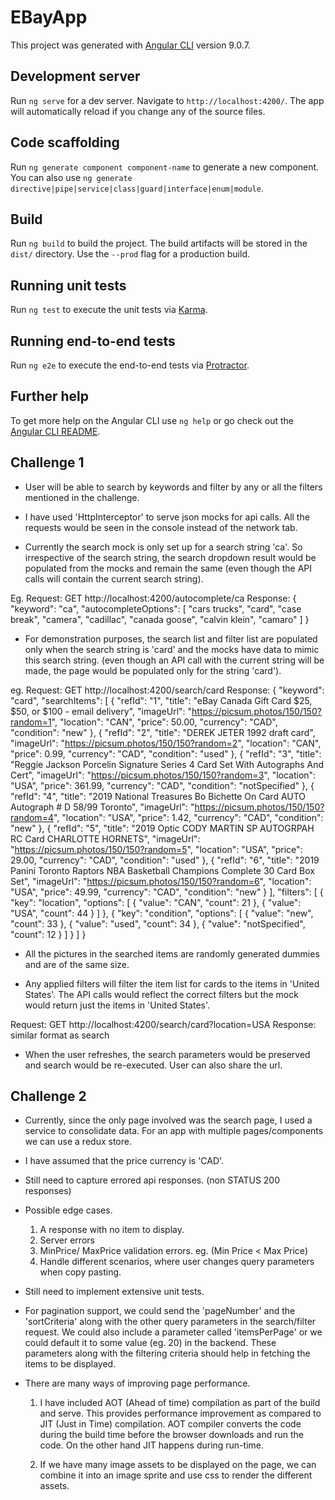 # EBayApp

This project was generated with [Angular CLI](https://github.com/angular/angular-cli) version 9.0.7.

## Development server

Run `ng serve` for a dev server. Navigate to `http://localhost:4200/`. The app will automatically reload if you change any of the source files.

## Code scaffolding

Run `ng generate component component-name` to generate a new component. You can also use `ng generate directive|pipe|service|class|guard|interface|enum|module`.

## Build

Run `ng build` to build the project. The build artifacts will be stored in the `dist/` directory. Use the `--prod` flag for a production build.

## Running unit tests

Run `ng test` to execute the unit tests via [Karma](https://karma-runner.github.io).

## Running end-to-end tests

Run `ng e2e` to execute the end-to-end tests via [Protractor](http://www.protractortest.org/).

## Further help

To get more help on the Angular CLI use `ng help` or go check out the [Angular CLI README](https://github.com/angular/angular-cli/blob/master/README.md).

## Challenge 1

- User will be able to search by keywords and filter by any or all the filters mentioned in the challenge.

- I have used 'HttpInterceptor' to serve json mocks for api calls. All the requests would be seen in the console instead of the network tab.

- Currently the search mock is only set up for a search string 'ca'. So irrespective of the search string, the search dropdown result would be populated from the mocks and remain the same (even though the API calls will contain the current search string).

Eg. Request: GET http://localhost:4200/autocomplete/ca
    Response: 
    {
        "keyword": "ca",
        "autocompleteOptions": [
            "cars trucks",
            "card",
            "case break",
            "camera",
            "cadillac",
            "canada goose",
            "calvin klein",
            "camaro"
        ]
    }

- For demonstration purposes, the search list and filter list are populated only when the search string is 'card' and the mocks have data to mimic this search string. (even though an API call with the current string will be made, the page would be populated only for the string 'card').

eg. Request: GET http://localhost:4200/search/card
    Response: 
    {
        "keyword": "card",
        "searchItems": [
            {
                "refId": "1",
                "title": "eBay Canada Gift Card $25, $50, or $100 - email delivery",
                "imageUrl": "https://picsum.photos/150/150?random=1",
                "location": "CAN",
                "price": 50.00,
                "currency": "CAD",
                "condition": "new"
            },
            {
                "refId": "2",
                "title": "DEREK JETER 1992 draft card",
                "imageUrl": "https://picsum.photos/150/150?random=2",
                "location": "CAN",
                "price": 0.99,
                "currency": "CAD",
                "condition": "used"
            },
            {
                "refId": "3",
                "title": "Reggie Jackson Porcelin Signature Series 4 Card Set With Autographs And Cert",
                "imageUrl": "https://picsum.photos/150/150?random=3",
                "location": "USA",
                "price": 361.99,
                "currency": "CAD",
                "condition": "notSpecified"
            },
            {
                "refId": "4",
                "title": "2019 National Treasures Bo Bichette On Card AUTO Autograph # D 58/99 Toronto",
                "imageUrl": "https://picsum.photos/150/150?random=4",
                "location": "USA",
                "price": 1.42,
                "currency": "CAD",
                "condition": "new"
            },
            {
                "refId": "5",
                "title": "2019 Optic CODY MARTIN SP AUTOGRPAH RC Card CHARLOTTE HORNETS",
                "imageUrl": "https://picsum.photos/150/150?random=5",
                "location": "USA",
                "price": 29.00,
                "currency": "CAD",
                "condition": "used"
            },
            {
                "refId": "6",
                "title": "2019 Panini Toronto Raptors NBA Basketball Champions Complete 30 Card Box Set",
                "imageUrl": "https://picsum.photos/150/150?random=6",
                "location": "USA",
                "price": 49.99,
                "currency": "CAD",
                "condition": "new"
            }
        ],
        "filters": [
            {
                "key": "location",
                "options": [
                    {
                        "value": "CAN",
                        "count": 21
                    },
                    {
                        "value": "USA",
                        "count": 44
                    }
                ]
            },
            {
                "key": "condition",
                "options": [
                    {
                        "value": "new",
                        "count": 33
                    },
                    {
                        "value": "used",
                        "count": 34
                    },
                    {
                        "value": "notSpecified",
                        "count": 12
                    }
                ]
            }
        ]
    }

- All the pictures in the searched items are randomly generated dummies and are of the same size.

- Any applied filters will filter the item list for cards to the items in 'United States'. The API calls would reflect the correct filters but the mock would return just the items in 'United States'.

Request: GET http://localhost:4200/search/card?location=USA
Response: similar format as search

- When the user refreshes, the search parameters would be preserved and search would be re-executed. User can also share the url.

## Challenge 2

- Currently, since the only page involved was the search page, I used a service to consolidate data. For an app with multiple pages/components we can use a redux store.

- I have assumed that the price currency is 'CAD'.

- Still need to capture errored api responses. (non STATUS 200 responses)

- Possible edge cases.
    1. A response with no item to display.
    2. Server errors
    3. MinPrice/ MaxPrice validation errors. eg. (Min Price < Max Price)
    4. Handle different scenarios, where user changes query parameters when copy pasting.

- Still need to implement extensive unit tests.

- For pagination support, we could send the 'pageNumber' and the 'sortCriteria' along with the other query parameters in the search/filter request. We could also include a parameter called 'itemsPerPage' or we could default it to some value (eg. 20) in the backend. These parameters along with the filtering criteria should help in fetching the items to be displayed.

- There are many ways of improving page performance.
  1. I have included AOT (Ahead of time) compilation as part of the build and serve. This provides performance improvement as compared to JIT (Just in Time) compilation. AOT compiler converts the code during the build time before the browser downloads and run the code. On the other hand JIT happens during run-time.

  2. If we have many image assets to be displayed on the page, we can combine it into an image sprite and use css to render the different assets.   
